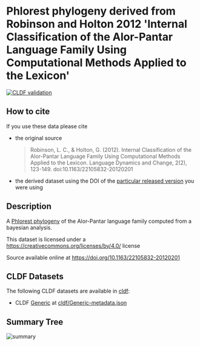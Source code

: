 # Phlorest phylogeny derived from Robinson and Holton 2012 'Internal Classification of the Alor-Pantar Language Family Using Computational Methods Applied to the Lexicon'

[![CLDF validation](https://github.com/phlorest/robinson_and_holton2012/workflows/CLDF-validation/badge.svg)](https://github.com/phlorest/robinson_and_holton2012/actions?query=workflow%3ACLDF-validation)

## How to cite

If you use these data please cite
- the original source
  > Robinson, L. C., & Holton, G. (2012). Internal Classification of the Alor-Pantar Language Family Using Computational Methods Applied to the Lexicon. Language Dynamics and Change, 2(2), 123-149. doi:10.1163/22105832-20120201
- the derived dataset using the DOI of the [particular released version](../../releases/) you were using

## Description

A [Phlorest phylogeny](https://github.com/phlorest) of the Alor-Pantar language family computed from a bayesian analysis.


This dataset is licensed under a https://creativecommons.org/licenses/by/4.0/ license

Source available online at https://doi.org/10.1163/22105832-20120201


## CLDF Datasets

The following CLDF datasets are available in [cldf](cldf):

- CLDF [Generic](https://github.com/cldf/cldf/tree/master/modules/Generic) at [cldf/Generic-metadata.json](cldf/Generic-metadata.json)

## Summary Tree

![summary](https://raw.githubusercontent.com/phlorest/robinson_and_holton2012/main/summary_tree.svg)
